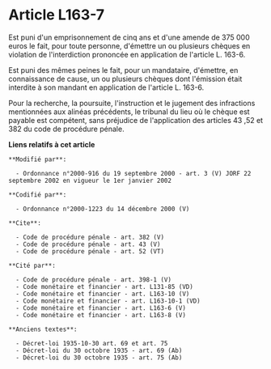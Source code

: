# Article L163-7

Est puni d'un emprisonnement de cinq ans et d'une amende de 375 000 euros le fait, pour toute personne, d'émettre un ou
plusieurs chèques en violation de l'interdiction prononcée en application de l'article L. 163-6. 

Est puni des mêmes peines le fait, pour un mandataire, d'émettre, en connaissance de cause, un ou plusieurs chèques dont
l'émission était interdite à son mandant en application de l'article L. 163-6. 

Pour la recherche, la poursuite, l'instruction et le jugement des infractions mentionnées aux alinéas précédents, le tribunal
du lieu où le chèque est payable est compétent, sans préjudice de l'application des articles 43
,52 et 382 du code de procédure pénale.

**Liens relatifs à cet article**

	**Modifié par**:

	  - Ordonnance n°2000-916 du 19 septembre 2000 - art. 3 (V) JORF 22 septembre 2002 en vigueur le 1er janvier 2002

	**Codifié par**:

	  - Ordonnance n°2000-1223 du 14 décembre 2000 (V)

	**Cite**:

	  - Code de procédure pénale - art. 382 (V)
	  - Code de procédure pénale - art. 43 (V)
	  - Code de procédure pénale - art. 52 (VT)

	**Cité par**:

	  - Code de procédure pénale - art. 398-1 (V)
	  - Code monétaire et financier - art. L131-85 (VD)
	  - Code monétaire et financier - art. L163-10 (V)
	  - Code monétaire et financier - art. L163-10-1 (VD)
	  - Code monétaire et financier - art. L163-6 (V)
	  - Code monétaire et financier - art. L163-8 (V)

	**Anciens textes**:

	  - Décret-loi 1935-10-30 art. 69 et art. 75
	  - Décret-loi du 30 octobre 1935 - art. 69 (Ab)
	  - Décret-loi du 30 octobre 1935 - art. 75 (Ab)
